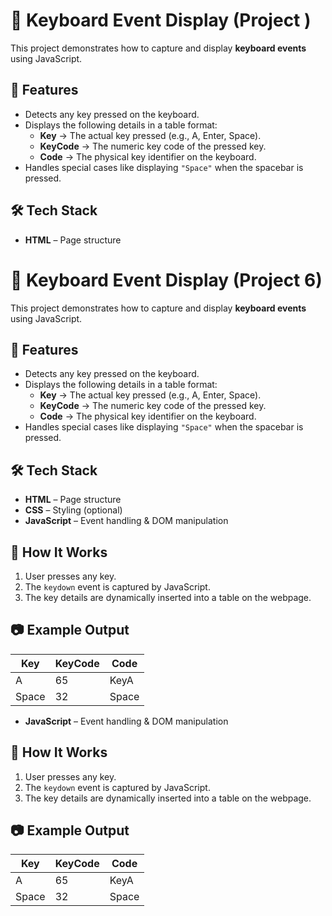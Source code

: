# 🎹 Keyboard Event Display (Project )

This project demonstrates how to capture and display **keyboard events** using JavaScript.  

## 📌 Features
- Detects any key pressed on the keyboard.  
- Displays the following details in a table format:
  - **Key** → The actual key pressed (e.g., A, Enter, Space).  
  - **KeyCode** → The numeric key code of the pressed key.  
  - **Code** → The physical key identifier on the keyboard.  
- Handles special cases like displaying `"Space"` when the spacebar is pressed.  

## 🛠️ Tech Stack
- **HTML** – Page structure  
 # 🎹 Keyboard Event Display (Project 6)

This project demonstrates how to capture and display **keyboard events** using JavaScript.  

## 📌 Features
- Detects any key pressed on the keyboard.  
- Displays the following details in a table format:
  - **Key** → The actual key pressed (e.g., A, Enter, Space).  
  - **KeyCode** → The numeric key code of the pressed key.  
  - **Code** → The physical key identifier on the keyboard.  
- Handles special cases like displaying `"Space"` when the spacebar is pressed.  

## 🛠️ Tech Stack
- **HTML** – Page structure  
- **CSS** – Styling (optional)  
- **JavaScript** – Event handling & DOM manipulation  

## 🚀 How It Works
1. User presses any key.  
2. The `keydown` event is captured by JavaScript.  
3. The key details are dynamically inserted into a table on the webpage.  

## 📷 Example Output
| Key   | KeyCode | Code   |
|-------|---------|--------|
| A     | 65      | KeyA   |
| Space | 32      | Space  |

- **JavaScript** – Event handling & DOM manipulation  

## 🚀 How It Works
1. User presses any key.  
2. The `keydown` event is captured by JavaScript.  
3. The key details are dynamically inserted into a table on the webpage.  

## 📷 Example Output
| Key   | KeyCode | Code   |
|-------|---------|--------|
| A     | 65      | KeyA   |
| Space | 32      | Space  |




